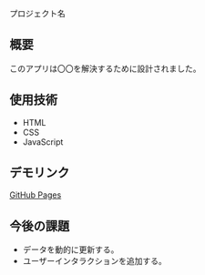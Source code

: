  プロジェクト名
## 概要
このアプリは〇〇を解決するために設計されました。

## 使用技術
- HTML
- CSS
- JavaScript

## デモリンク
[GitHub Pages](https://1drv.ms/u/c/8fc640b42b6ddb13/EW3MEC7R8sJOkpBwUwP8FhUBV-Vd3LMyHXXsogmNEyvrkA)

## 今後の課題
- データを動的に更新する。
- ユーザーインタラクションを追加する。




